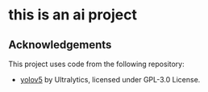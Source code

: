 # this is an ai project
## Acknowledgements
This project uses code from the following repository:

- [yolov5](https://github.com/ultralytics/yolov5) by Ultralytics, licensed under GPL-3.0 License.